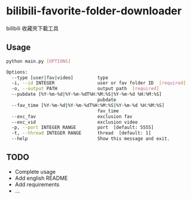 bilibili-favorite-folder-downloader
===

bilibili 收藏夾下載工具

Usage
---
```sh
python main.py [OPTIONS]

Options:
  --type [user|fav|video]         type
  -i, --id INTEGER                user or fav folder ID  [required]
  -o, --output PATH               output path  [required]
  --pubdate [%Y-%m-%d|%Y-%m-%dT%H:%M:%S|%Y-%m-%d %H:%M:%S]
                                  pubdate
  --fav_time [%Y-%m-%d|%Y-%m-%dT%H:%M:%S|%Y-%m-%d %H:%M:%S]
                                  fav_time
  --exc_fav                       exclusion fav
  --exc_vid                       exclusion video
  -p, --port INTEGER RANGE        port  [default: 5555]
  -t, --thread INTEGER RANGE      thread  [default: 1]
  --help                          Show this message and exit.
```

## TODO
* Complete usage
* Add english README
* Add requirements
* ...
